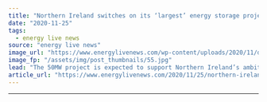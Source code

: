 ```yaml
---
title: "Northern Ireland switches on its ‘largest’ energy storage project"
date: "2020-11-25"
tags: 
  - energy live news
source: "energy live news"
image_url: "https://www.energylivenews.com/wp-content/uploads/2020/11/drumkee-scaled-768x768-c-default_720x412.jpg"
image_fp: "/assets/img/post_thumbnails/55.jpg"
lead: "The 50MW project is expected to support Northern Ireland’s ambitious 2030 renewable energy targets"
article_url: "https://www.energylivenews.com/2020/11/25/northern-ireland-switches-on-its-largest-energy-storage-project/"
---
```


---
